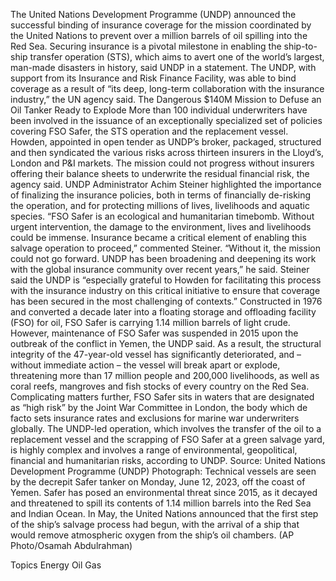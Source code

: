 The United Nations Development Programme (UNDP) announced the successful binding of insurance coverage for the mission coordinated by the United Nations to prevent over a million barrels of oil spilling into the Red Sea.
Securing insurance is a pivotal milestone in enabling the ship-to-ship transfer operation (STS), which aims to avert one of the world’s largest, man-made disasters in history, said UNDP in a statement.
The UNDP, with support from its Insurance and Risk Finance Facility, was able to bind coverage as a result of “its deep, long-term collaboration with the insurance industry,” the UN agency said.
The Dangerous $140M Mission to Defuse an Oil Tanker Ready to Explode
More than 100 individual underwriters have been involved in the issuance of an exceptionally specialized set of policies covering FSO Safer, the STS operation and the replacement vessel.
Howden, appointed in open tender as UNDP’s broker, packaged, structured and then syndicated the various risks across thirteen insurers in the Lloyd’s, London and P&I markets.
The mission could not progress without insurers offering their balance sheets to underwrite the residual financial risk, the agency said.
UNDP Administrator Achim Steiner highlighted the importance of finalizing the insurance policies, both in terms of financially de-risking the operation, and for protecting millions of lives, livelihoods and aquatic species.
“FSO Safer is an ecological and humanitarian timebomb. Without urgent intervention, the damage to the environment, lives and livelihoods could be immense. Insurance became a critical element of enabling this salvage operation to proceed,” commented Steiner.
“Without it, the mission could not go forward. UNDP has been broadening and deepening its work with the global insurance community over recent years,” he said.
Steiner said the UNDP is “especially grateful to Howden for facilitating this process with the insurance industry on this critical initiative to ensure that coverage has been secured in the most challenging of contexts.”
Constructed in 1976 and converted a decade later into a floating storage and offloading facility (FSO) for oil, FSO Safer is carrying 1.14 million barrels of light crude. However, maintenance of FSO Safer was suspended in 2015 upon the outbreak of the conflict in Yemen, the UNDP said.
As a result, the structural integrity of the 47-year-old vessel has significantly deteriorated, and – without immediate action – the vessel will break apart or explode, threatening more than 17 million people and 200,000 livelihoods, as well as coral reefs, mangroves and fish stocks of every country on the Red Sea.
Complicating matters further, FSO Safer sits in waters that are designated as “high risk” by the Joint War Committee in London, the body which de facto sets insurance rates and exclusions for marine war underwriters globally.
The UNDP-led operation, which involves the transfer of the oil to a replacement vessel and the scrapping of FSO Safer at a green salvage yard, is highly complex and involves a range of environmental, geopolitical, financial and humanitarian risks, according to UNDP.
Source: United Nations Development Programme (UNDP)
Photograph: Technical vessels are seen by the decrepit Safer tanker on Monday, June 12, 2023, off the coast of Yemen. Safer has posed an environmental threat since 2015, as it decayed and threatened to spill its contents of 1.14 million barrels into the Red Sea and Indian Ocean. In May, the United Nations announced that the first step of the ship’s salvage process had begun, with the arrival of a ship that would remove atmospheric oxygen from the ship’s oil chambers. (AP Photo/Osamah Abdulrahman)

Topics
Energy
Oil Gas
